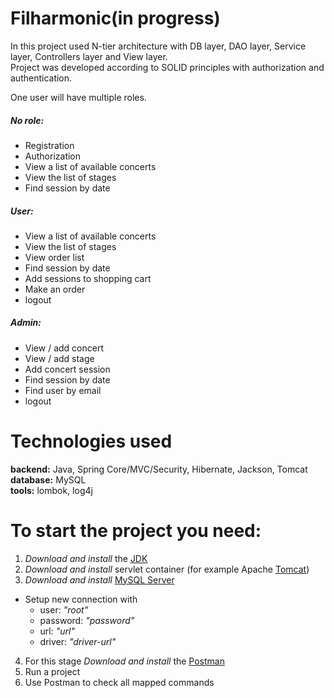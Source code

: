 # Filharmonic(in progress)

In this project used N-tier architecture with DB layer, DAO layer, Service layer, Controllers layer and View layer. <br>
Project was developed according to SOLID principles with authorization and authentication.

One user will have multiple roles. <br>
##### No role: <br>
  - Registration
  - Authorization
  - View a list of available concerts
  - View the list of stages
  - Find session by date
##### User: <br>
  - View a list of available concerts
  - View the list of stages
  - View order list
  - Find session by date
  - Add sessions to shopping cart
  - Make an order
  - logout
##### Admin: <br>
  - View / add concert
  - View / add stage
  - Add concert session
  - Find session by date
  - Find user by email
  - logout


# Technologies used <br>
**backend:** Java, Spring Core/MVC/Security, Hibernate, Jackson, Tomcat <br>
**database:** MySQL <br>
**tools:** lombok, log4j <br>

# To start the project you need: <br>
1) *Download and install* the [JDK](https://www.oracle.com/java/technologies/javase-downloads.html, "Download JDK") <br>
2) *Download and install* servlet container (for example Apache [Tomcat](https://tomcat.apache.org/download-90.cgi, "Download Tomcat")) <br>
3) *Download and install* [MySQL Server](https://dev.mysql.com/downloads/)<br>
+ Setup new connection with <br>
  + user: *"root"* <br>
  + password: *"password"*<br>
  + url: *"url"*<br>
  + driver: *"driver-url"*<br>
4) For this stage *Download and install* the [Postman](https://www.postman.com/downloads/) <br>
5) Run a project
6) Use Postman to check all mapped commands


